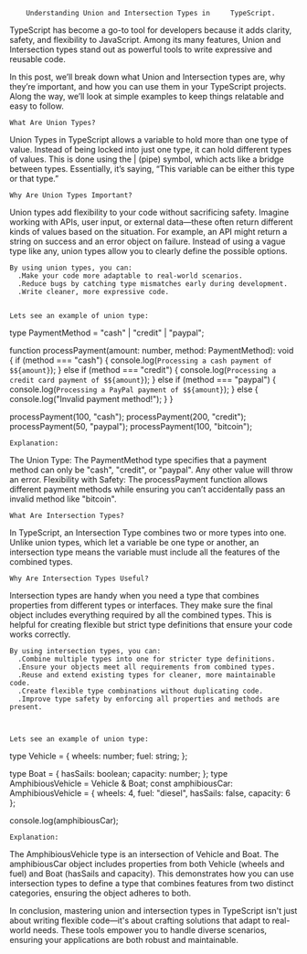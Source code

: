        Understanding Union and Intersection Types in     TypeScript.

TypeScript has become a go-to tool for developers because it adds clarity, safety, and flexibility to JavaScript. Among its many features, Union and Intersection types stand out as powerful tools to write expressive and reusable code.

In this post, we’ll break down what Union and Intersection types are, why they’re important, and how you can use them in your TypeScript projects. Along the way, we’ll look at simple examples to keep things relatable and easy to follow.



    What Are Union Types?
Union Types in TypeScript allows a variable to hold more than one type of value. Instead of being locked into just one type, it can hold different types of values. This is done using the | (pipe) symbol, which acts like a bridge between types. Essentially, it’s saying, “This variable can be either this type or that type.”


    Why Are Union Types Important?
Union types add flexibility to your code without sacrificing safety. Imagine working with APIs, user input, or external data—these often return different kinds of values based on the situation. For example, an API might return a string on success and an error object on failure. Instead of using a vague type like any, union types allow you to clearly define the possible options.


    By using union types, you can:
      .Make your code more adaptable to real-world scenarios.
      .Reduce bugs by catching type mismatches early during development.
      .Write cleaner, more expressive code.


    Lets see an example of union type:
type PaymentMethod = "cash" | "credit" | "paypal";

function processPayment(amount: number, method: PaymentMethod): void {
  if (method === "cash") {
    console.log(`Processing a cash payment of $${amount}`);
  } else if (method === "credit") {
    console.log(`Processing a credit card payment of $${amount}`);
  } else if (method === "paypal") {
    console.log(`Processing a PayPal payment of $${amount}`);
  } else {
    console.log("Invalid payment method!");
  }
}

processPayment(100, "cash"); 
processPayment(200, "credit"); 
processPayment(50, "paypal"); 
processPayment(100, "bitcoin"); 


    Explanation:
The Union Type: The PaymentMethod type specifies that a payment method can only be "cash", "credit", or "paypal". Any other value will throw an error.
Flexibility with Safety: The processPayment function allows different payment methods while ensuring you can’t accidentally pass an invalid method like "bitcoin".





    What Are Intersection Types?
In TypeScript, an Intersection Type combines two or more types into one. Unlike union types, which let a variable be one type or another, an intersection type means the variable must include all the features of the combined types.


    Why Are Intersection Types Useful?
Intersection types are handy when you need a type that combines properties from different types or interfaces. They make sure the final object includes everything required by all the combined types. This is helpful for creating flexible but strict type definitions that ensure your code works correctly.


    By using intersection types, you can:
      .Combine multiple types into one for stricter type definitions.
      .Ensure your objects meet all requirements from combined types.
      .Reuse and extend existing types for cleaner, more maintainable code.
      .Create flexible type combinations without duplicating code.
      .Improve type safety by enforcing all properties and methods are present.



    Lets see an example of union type:
type Vehicle = {
  wheels: number;
  fuel: string;
};

type Boat = {
  hasSails: boolean;
  capacity: number;
};
type AmphibiousVehicle = Vehicle & Boat;
const amphibiousCar: AmphibiousVehicle = {
  wheels: 4,
  fuel: "diesel",
  hasSails: false,
  capacity: 6
};

console.log(amphibiousCar);

    Explanation:
The AmphibiousVehicle type is an intersection of Vehicle and Boat.
The amphibiousCar object includes properties from both Vehicle (wheels and fuel) and Boat (hasSails and capacity).
This demonstrates how you can use intersection types to define a type that combines features from two distinct categories, ensuring the object adheres to both.




In conclusion, mastering union and intersection types in TypeScript isn't just about writing flexible code—it's about crafting solutions that adapt to real-world needs. These tools empower you to handle diverse scenarios, ensuring your applications are both robust and maintainable.